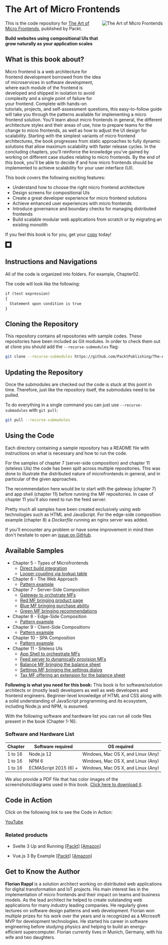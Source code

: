 # The Art of Micro Frontends

<a href="https://www.packtpub.com/product/the-art-of-microfrontends/9781800563568"><img src="https://static.packt-cdn.com/products/9781800563568/cover/smaller" alt="The Art of Micro Frontends" height="256px" align="right"></a>

This is the code repository for [The Art of Micro Frontends](https://www.packtpub.com/product/the-art-of-microfrontends/9781800563568), published by Packt.

**Build websites using compositional UIs that grow naturally as your application scales**

## What is this book about?
Micro frontend is a web architecture for frontend development borrowed from the idea of microservices in software development, where each module of the frontend is developed and shipped in isolation to avoid complexity and a single point of failure for your frontend.
Complete with hands-on tutorials, projects, and self-assessment questions, this easy-to-follow guide will take you through the patterns available for implementing a micro frontend solution. You’ll learn about micro frontends in general, the different architecture styles and their areas of use, how to prepare teams for the change to micro frontends, as well as how to adjust the UI design for scalability. Starting with the simplest variants of micro frontend architectures, the book progresses from static approaches to fully dynamic solutions that allow maximum scalability with faster release cycles. In the concluding chapters, you'll reinforce the knowledge you’ve gained by working on different case studies relating to micro frontends.
By the end of this book, you'll be able to decide if and how micro frontends should be implemented to achieve scalability for your user interface (UI).

This book covers the following exciting features:
* Understand how to choose the right micro frontend architecture
* Design screens for compositional UIs
* Create a great developer experience for micro frontend solutions
* Achieve enhanced user experiences with micro frontends
* Introduce governance and boundary checks for managing distributed frontends
* Build scalable modular web applications from scratch or by migrating an existing monolith

If you feel this book is for you, get your [copy](https://www.amazon.com/dp/1800563566) today!

<a href="https://www.packtpub.com/?utm_source=github&utm_medium=banner&utm_campaign=GitHubBanner"><img src="https://raw.githubusercontent.com/PacktPublishing/GitHub/master/GitHub.png" alt="https://www.packtpub.com/" border="5" /></a>

## Instructions and Navigations
All of the code is organized into folders. For example, Chapter02.

The code will look like the following:
```
if (test expression)
{
  Statement upon condition is true
}
```
## Cloning the Repository

This repository contains all repositories with sample codes. These repositories have been included as Git modules. In order to check them out at clone you should add the `--recurse-submodules` flag:

```sh
git clone --recurse-submodules https://github.com/PacktPublishing/The-Art-of-Microfrontends.git
```

## Updating the Repository

Once the submodules are checked out the code is stuck at this point in time. Therefore, just like the repository itself, the submodules need to be pulled.

To do everything in a single command you can just use `--recurse-submodules` with `git pull`:

```sh
git pull --recurse-submodules
```

## Using the Code

Each directory containing a sample repository has a README file with instructions on what is necessary and how to run the code.

For the samples of chapter 7 (server-side composition) and chapter 11 (siteless UIs) the code has been split across multiple repositories. This was done to illustrate the distributed nature of microfrontends in general, and in particular of the given approaches.

The recommendation here would be to start with the gateway (chapter 7) and app shell (chapter 11) before running the MF repositories. In case of chapter 11 you'll also need to run the feed server.

Pretty much all samples have been created exclusively using web technologies such as HTML and JavaScript. For the edge-side composition example (chapter 8) a *Dockerfile* running an nginx server was added.

If you'll encounter any problem or have some improvement in mind then don't hesitate to open an [issue on GitHub](https://github.com/PacktPublishing/The-Art-of-Microfrontends/issues).

## Available Samples

* Chapter 5 - Types of Microfrontends
  * [Direct build integration](https://github.com/ArtOfMicrofrontends/05-pipeline)
  * [Looser coupling via lookup table](https://github.com/ArtOfMicrofrontends/05-server-discover)
* Chapter 6 - The Web Approach
  * [Pattern example](https://github.com/ArtOfMicrofrontends/06-web-approach)
* Chapter 7 - Server-Side Composition
  * [Gateway to orchstrate MFs](https://github.com/ArtOfMicrofrontends/07-gateway)
  * [Red MF bringing product page](https://github.com/ArtOfMicrofrontends/07-red)
  * [Blue MF bringing purchase ability](https://github.com/ArtOfMicrofrontends/07-blue)
  * [Green MF bringing recommendations](https://github.com/ArtOfMicrofrontends/07-green)
* Chapter 8 - Edge-Side Composition
  * [Pattern example](https://github.com/ArtOfMicrofrontends/08-edge-side-composition)
* Chapter 9 - Client-Side Compositionv
  * [Pattern example](https://github.com/ArtOfMicrofrontends/09-client-side-composition)
* Chapter 10 - SPA Composition
  * [Pattern example](https://github.com/ArtOfMicrofrontends/10-spa-composition)
* Chapter 11 - Siteless UIs
  * [App Shell to orchestrate MFs](https://github.com/ArtOfMicrofrontends/11-app-shell)
  * [Feed server to dynamically provision MFs](https://github.com/ArtOfMicrofrontends/11-service-feed)
  * [Balance MF bringing the balance sheet](https://github.com/ArtOfMicrofrontends/11-frontend-balance)
  * [Settings MF bringing the settings dialog](https://github.com/ArtOfMicrofrontends/11-frontend-settings)
  * [Tax MF offering an extension for the balance sheet](https://github.com/ArtOfMicrofrontends/11-frontend-tax)

**Following is what you need for this book:**
This book is for software/solution architects or (mostly lead) developers as well as web developers and frontend engineers. Beginner-level knowledge of HTML and CSS along with a solid understanding of JavaScript programming and its ecosystem, including Node.js and NPM, is assumed.

With the following software and hardware list you can run all code files present in the book (Chapter 1-16).

### Software and Hardware List

| Chapter  | Software required                   | OS required                        |
| -------- | ------------------------------------| -----------------------------------|
| 1 to 16      | Node.js 12                     | Windows, Mac OS X, and Linux (Any) |
| 1 to 16        | NPM 6            | Windows, Mac OS X, and Linux (Any) |
| 1 to 16        | ECMAScript 2015 (6) +          | Windows, Mac OS X, and Linux (Any) |

We also provide a PDF file that has color images of the screenshots/diagrams used in this book. [Click here to download it](https://static.packt-cdn.com/downloads/9781800563568_ColorImages.pdf).

## Code in Action

Click on the following link to see the Code in Action:

[YouTube](https://www.youtube.com/playlist?list=PLeLcvrwLe185OWoZT0hfN5zesgVangK5M)

### Related products <Other books you may enjoy>
* Svelte 3 Up and Running [[Packt]](https://www.packtpub.com/product/svelte-3-up-and-running/9781839213625) [[Amazon]](https://www.amazon.com/dp/1839213620)

* Vue.js 3 By Example [[Packt]](https://www.packtpub.com/product/vue-js-3-by-example/9781838826345) [[Amazon]](https://www.amazon.com/dp/1838826343)

## Get to Know the Author
**Florian Rappl**
is a solution architect working on distributed web applications for digital transformation and IoT projects. His main interest lies in the implementation of micro frontends and their impact on teams and business models.
As the lead architect he helped to create outstanding web applications for many industry leading companies. He regularly gives lectures on software design patterns and web development. Florian won multiple prizes for his work over the years and is recognized as a Microsoft MVP for development technologies.
He started his career in software engineering before studying physics and helping to build an energy-efficient supercomputer. Florian currently lives in Munich, Germany, with his wife and two daughters.
